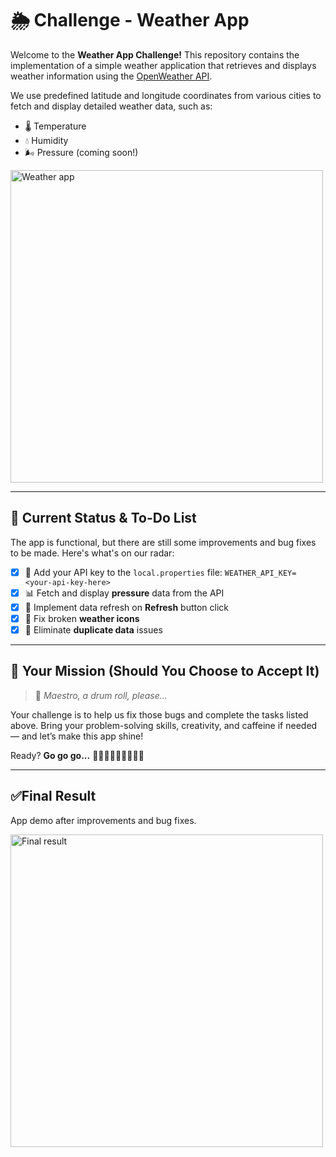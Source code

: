 # 🌦️ Challenge - Weather App

Welcome to the **Weather App Challenge!**
This repository contains the implementation of a simple weather application that retrieves and displays weather information using the [OpenWeather API](https://openweathermap.org/api).

We use predefined latitude and longitude coordinates from various cities to fetch and display detailed weather data, such as:

- 🌡️ Temperature
- 💧 Humidity
- 🌬️ Pressure (coming soon!)

<img src="weather_app.gif" alt="Weather app" height="500">

---

## 🚧 Current Status & To-Do List

The app is functional, but there are still some improvements and bug fixes to be made. Here's what's on our radar:

- [x] 🔑 Add your API key to the `local.properties` file:
`WEATHER_API_KEY= <your-api-key-here>`
- [x] 📊 Fetch and display **pressure** data from the API
- [x] 🔄 Implement data refresh on **Refresh** button click
- [x] 🎨 Fix broken **weather icons**
- [x] 🧹 Eliminate **duplicate data** issues

---

## 🧠 Your Mission (Should You Choose to Accept It)

> 🎺 *Maestro, a drum roll, please...*

Your challenge is to help us fix those bugs and complete the tasks listed above.
Bring your problem-solving skills, creativity, and caffeine if needed — and let’s make this app shine!

Ready?
**Go go go...**
🚀🚀🚀🚀🚀🚀🚀🚀🚀

---

## ✅Final Result

App demo after improvements and bug fixes.

<img src="final_result_weather_app.gif" alt="Final result" height="500">
